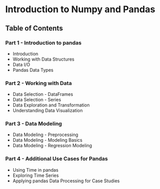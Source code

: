 # Introduction to Numpy and Pandas

## Table of Contents

### Part 1 - Introduction to pandas

* Introduction
* Working with Data Structures
* Data I/O
* Pandas Data Types

### Part 2 - Working with Data

* Data Selection - DataFrames
* Data Selection - Series
* Data Exploration and Transformation
* Understanding Data Visualization

### Part 3 - Data Modeling

* Data Modeling - Preprocessing
* Data Modeling - Modeling Basics
* Data Modeling - Regression Modeling

### Part 4 - Additional Use Cases for Pandas

* Using Time in pandas
* Exploring Time Series
* Applying pandas Data Processing for Case Studies
